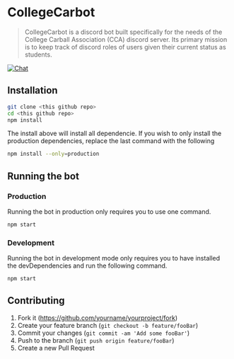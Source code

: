 # CollegeCarbot
> CollegeCarbot is a discord bot built specifically for the needs of the
  College Carball Association (CCA) discord server. Its primary mission is to
  keep track of discord roles of users given their current status as students.

[![Chat](https://img.shields.io/badge/chat-on%20discord-7289da.svg)](https://discord.gg/EDwd5wr)

## Installation

```sh
git clone <this github repo>
cd <this github repo>
npm install
```

The install above will install all dependencie. If you wish to only install the
production dependencies, replace the last command with the following

```sh
npm install --only=production
```

## Running the bot

### Production

Running the bot in production only requires you to use one command.

```sh
npm start
```

### Development

Running the bot in development mode only requires you to have installed the
devDependencies and run  the following command.

```sh
npm start
```

## Contributing

1. Fork it (<https://github.com/yourname/yourproject/fork>)
2. Create your feature branch (`git checkout -b feature/fooBar`)
3. Commit your changes (`git commit -am 'Add some fooBar'`)
4. Push to the branch (`git push origin feature/fooBar`)
5. Create a new Pull Request